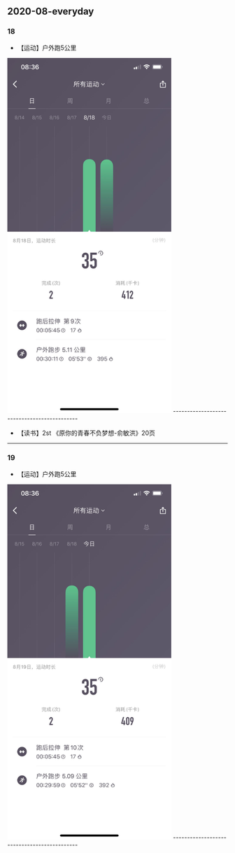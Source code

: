 ## 2020-08-everyday
### 18
* 【运动】户外跑5公里   <br/>

<img width="375" src="https://github.com/guyuetftb/guyue-everyday/blob/master/img/2020/2020-08-18-running.jpeg"/>
--------------------------------------------

* 【读书】2st 《原你的青春不负梦想-俞敏洪》20页  <br/>
--------------------------------------------

### 19
* 【运动】户外跑5公里   <br/>

<img width="375" src="https://github.com/guyuetftb/guyue-everyday/blob/master/img/2020/2020-08-19-running.jpeg"/>
--------------------------------------------